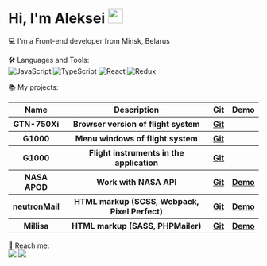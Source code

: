 # Hi, I'm Aleksei <img width="30" src="https://emojis.slackmojis.com/emojis/images/1613285697/12806/meow_attention.png?1613285697" alt="meow" />

💻 I'm a Front-end developer from Minsk, Belarus

🛠️ Languages and Tools:
<br>
![JavaScript](https://img.shields.io/badge/-JavaScript-black?style=flat-square&logo=javascript)
![TypeScript](https://img.shields.io/badge/-TypeScript-black?style=flat-square&logo=typescript)
![React](https://img.shields.io/badge/-React-black?style=flat-square&logo=react)
![Redux](https://img.shields.io/badge/-Redux-black?style=flat-square&logo=Redux)

📚 My projects:
<table>
	<tr>
		<th>Name</th>
		<th>Description</th>
		<th>Git</th>
		<th>Demo</th>
	</tr>
  
  <tr>
	  <th>GTN-750Xi</th>
	  <th>Browser version of flight system</th>
	  <th><a href="https://github.com/tppd67421/GTN-750Xi">Git</a></th>
	  <th></th>
	</tr>
  <tr>
	  <th>G1000</th>
	  <th>Menu windows of flight system</th>
	  <th><a href="https://github.com/tppd67421/G1000-menu">Git</a></th>
	  <th></th>
	</tr>
  <tr>
	  <th>G1000</th>
	  <th>Flight instruments in the application</th>
	  <th><a href="https://github.com/tppd67421/G1000-PFD">Git</a></th>
	  <th></th>
	</tr>
	<tr>
		<th>NASA APOD</th>
		<th>Work with NASA API</th>
		<th><a href="https://github.com/tppd67421/nasa-apod">Git</a></th>
		<th><a target="_blank" href="https://tppd67421.github.io/nasa-apod/">Demo</a></th>
	</tr>
	<tr>
		<th>neutronMail</th>
		<th>HTML markup (SCSS, Webpack, Pixel Perfect)</th>
		<th><a href="https://github.com/tppd67421/neutron-mail">Git</a></th>
		<th><a target="_blank" href="https://tppd67421.github.io/neutron-mail/">Demo</a></th>
	</tr>
	<tr>
		<th>Millisa</th>
		<th>HTML markup (SASS, PHPMailer)</th>
		<th><a href="https://github.com/tppd67421/millisa">Git</a></th>
		<th><a target="_blank" href="https://tppd67421.github.io/millisa/">Demo</a></th>
	</tr>
</table>

📲 Reach me:
<br>
<a target="_blank" href="https://www.linkedin.com/in/aleksei-petrakov/"><img src="https://img.shields.io/badge/-Linkedin-black?style=flat-square&logo=linkedin"/></a>
<a target="_blank" href="https://t.me/tppd67421"><img src="https://img.shields.io/badge/-Telegram-black?style=flat-square&logo=telegram"/></a>


<!--
**tppd67421/tppd67421** is a ✨ _special_ ✨ repository because its `README.md` (this file) appears on your GitHub profile.

Here are some ideas to get you started:

- 🔭 I’m currently working on ...
- 🌱 I’m currently learning ...
- 👯 I’m looking to collaborate on ...
- 🤔 I’m looking for help with ...
- 💬 Ask me about ...
- 📫 How to reach me: ...
- 😄 Pronouns: ...
- ⚡ Fun fact: ...
-->
